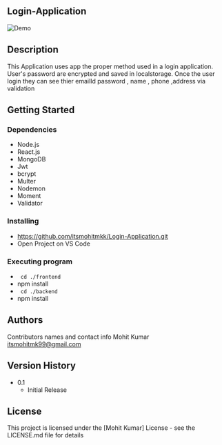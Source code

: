 ## Login-Application

![Demo](https://user-images.githubusercontent.com/74761614/154139133-590ed39b-8d37-4c2c-b1a8-93d8cfea403c.gif)

## Description

This Application uses app the proper method used in a login application. User's password are encrypted and saved in localstorage. Once the user login they can see thier emailId
password , name , phone ,address via validation

## Getting Started

### Dependencies

* Node.js
* React.js
* MongoDB
* Jwt
* bcrypt
* Multer
* Nodemon
* Moment
* Validator

### Installing

* https://github.com/itsmohitmkk/Login-Application.git
* Open Project on VS Code

### Executing program

* ``` cd ./frontend```
* npm install
* ``` cd ./backend```
* npm install


## Authors

Contributors names and contact info
Mohit Kumar
itsmohitmk99@gmail.com

## Version History
* 0.1
    * Initial Release

## License

This project is licensed under the [Mohit Kumar] License - see the LICENSE.md file for details
